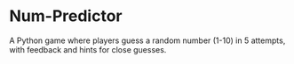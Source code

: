# Num-Predictor
A Python game where players guess a random number (1-10) in 5 attempts, with feedback and hints for close guesses.
